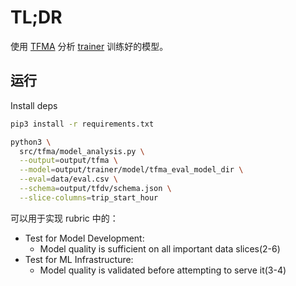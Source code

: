 # TL;DR

使用 [TFMA](https://www.tensorflow.org/tfx/tutorials/model_analysis/tfma_basic) 分析 [trainer](../trainer) 训练好的模型。

## 运行

Install deps

```bash
pip3 install -r requirements.txt
````

```bash
python3 \
  src/tfma/model_analysis.py \
  --output=output/tfma \
  --model=output/trainer/model/tfma_eval_model_dir \
  --eval=data/eval.csv \
  --schema=output/tfdv/schema.json \
  --slice-columns=trip_start_hour
```

可以用于实现 rubric 中的：

* Test for Model Development:
  * Model quality is sufficient on all important data slices(2-6)
* Test for ML Infrastructure:
  * Model quality is validated before attempting to serve it(3-4)
